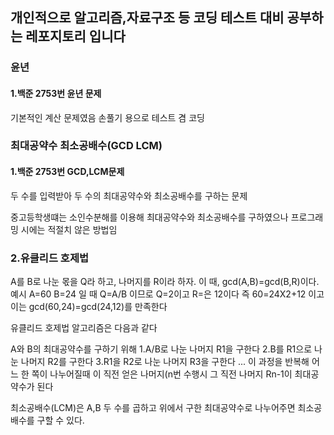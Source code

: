 ## 개인적으로 알고리즘,자료구조 등 코딩 테스트 대비 공부하는 레포지토리 입니다


### 윤년
#### 1.백준 2753번 윤년 문제

기본적인 계산 문제였음
손풀기 용으로 테스트 겸 코딩



### 최대공약수 최소공배수(GCD LCM)
#### 1.백준 2753번 GCD,LCM문제

두 수를 입력받아 두 수의 최대공약수와 최소공배수를 구하는 문제

중고등학생떄는 소인수분해를 이용해 최대공약수와 최소공배수를 구하였으나 프로그래밍 시에는 적절치 않은 방법임

### 2.유클리드 호제법


A를 B로 나눈 몫을 Q라 하고, 나머지를 R이라 하자. 이 때, gcd(A,B)=gcd(B,R)이다.
예시 A=60 B=24 일 때 Q=A/B 이므로 Q=2이고 R=은 12이다
즉 60=24X2+12 이고 이는 gcd(60,24)=gcd(24,12)를 만족한다

유클리드 호제법 알고리즘은 다음과 같다

A와 B의 최대공약수를 구하기 위해 
1.A/B로 나눈 나머지 R1을 구한다
2.B를 R1으로 나눈 나머지 R2를 구한다
3.R1을 R2로 나눈 나머지 R3을 구한다
...
이 과정을 반복해 어느 한 쪽이 나누어질때 이 직전 얻은 나머지(n번 수행시 그 직전 나머지 Rn-1이 최대공약수가 된다


최소공배수(LCM)은 A,B 두 수를 곱하고 위에서 구한 최대공약수로 나누어주면 최소공배수를 구할 수 있다.
